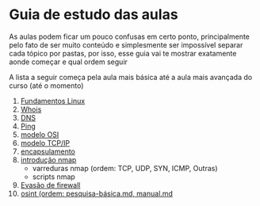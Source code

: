 # Guia de estudo das aulas

As aulas podem ficar um pouco confusas em certo ponto, principalmente pelo fato de ser muito conteúdo e simplesmente ser impossível separar cada tópico por pastas, por isso, esse guia vai te mostrar exatamente aonde começar e qual ordem seguir

A lista a seguir começa pela aula mais básica até a aula mais avançada do curso (até o momento)

1. [Fundamentos Linux](aulas/linux/fundamentos/)
2. [Whois](aulas/network/ferramentas/whois.md) 
3. [DNS](aulas/network/ferramentas/DNS.md) 
4. [Ping](aulas/network/ferramentas/ping.md)
5. [modelo OSI](aulas/network/modelo-osi.md)
6. [modelo TCP/IP](aulas/network/modeloTCPIP.md)
7. [encapsulamento](aulas/network/encapsulamento.md)
8. [introdução nmap](aulas/network/ferramentas/nmap/nmap.md)
	* varreduras nmap (ordem: TCP, UDP, SYN, ICMP, Outras)
	* scripts nmap
9. [Evasão de firewall](aulas/network/ferramentas/nmap/firewall-evasion.md)
10. [osint (ordem: pesquisa-básica.md, manual.md](aulas/geral/pesquisa)